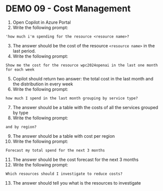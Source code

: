 # DEMO 09 - Cost Management

1) Open Copilot in Azure Portal
2) Write the following prompt:

```
'how much i'm spending for the resource <resource name>?
```

3) The answer should be the cost of the resource `<resource name>` in the last period.
4) Write the following prompt:

```
Show me the cost for the resource wpc2024openai in the last one month for each week
```

5) Copilot should return two answer: the total cost in the last month and the distribution in every week
6) Write the following prompt:

```
how much I spend in the last month grouping by service type?
```

7) The answer should be a table with the costs of all the services grouped by type
8)  Write the following prompt:  

```
and by region?
```

9) The answer should be a table with cost per region
10) Write the following prompt:

```
Forecast my total spend for the next 3 months
```

11) The answer should be the cost forecast for the next 3 months
12) Write the following prompt:

```
Which resources should I investigate to reduce costs?
```

13) The answer should tell you what is the resources to investigate